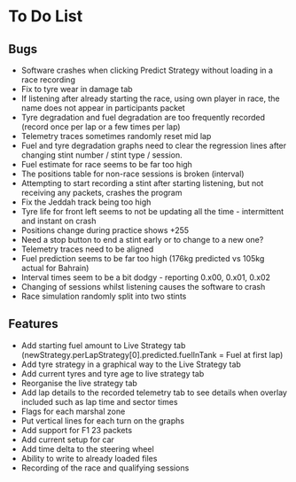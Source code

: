 # To Do List

## Bugs

- Software crashes when clicking Predict Strategy without loading in a race recording
- Fix to tyre wear in damage tab
- If listening after already starting the race, using own player in race, the name does not appear in participants packet
- Tyre degradation and fuel degradation are too frequently recorded (record once per lap or a few times per lap)
- Telemetry traces sometimes randomly reset mid lap
- Fuel and tyre degradation graphs need to clear the regression lines after changing stint number / stint type / session.
- Fuel estimate for race seems to be far too high
- The positions table for non-race sessions is broken (interval)
- Attempting to start recording a stint after starting listening, but not receiving any packets, crashes the program
- Fix the Jeddah track being too high
- Tyre life for front left seems to not be updating all the time - intermittent and instant on crash
- Positions change during practice shows +255
- Need a stop button to end a stint early or to change to a new one?
- Telemetry traces need to be aligned
- Fuel prediction seems to be far too high (176kg predicted vs 105kg actual for Bahrain)
- Interval times seem to be a bit dodgy - reporting 0.x00, 0.x01, 0.x02
- Changing of sessions whilst listening causes the software to crash
- Race simulation randomly split into two stints

## Features

- Add starting fuel amount to Live Strategy tab (newStrategy.perLapStrategy[0].predicted.fuelInTank = Fuel at first lap)
- Add tyre strategy in a graphical way to the Live Strategy tab
- Add current tyres and tyre age to live strategy tab
- Reorganise the live strategy tab
- Add lap details to the recorded telemetry tab to see details when overlay included such as lap time and sector times
- Flags for each marshal zone
- Put vertical lines for each turn on the graphs
- Add support for F1 23 packets
- Add current setup for car
- Add time delta to the steering wheel
- Ability to write to already loaded files
- Recording of the race and qualifying sessions
